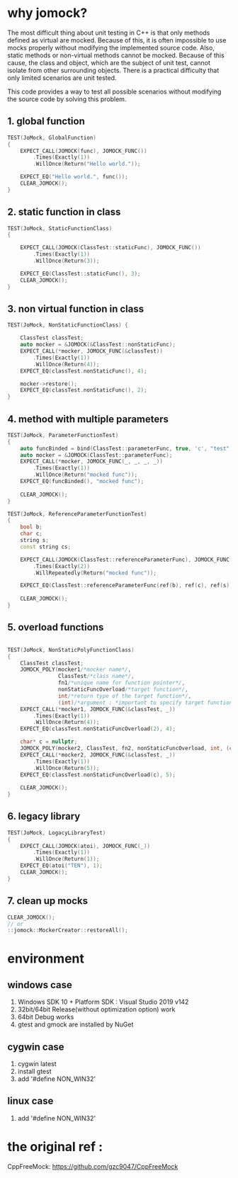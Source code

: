 # why jomock?
The most difficult thing about unit testing in C++ is that only methods defined as virtual are mocked.
Because of this, it is often impossible to use mocks properly without modifying the implemented source code.
Also, static methods or non-virtual methods cannot be mocked.
Because of this cause, the class and object, which are the subject of unit test, cannot isolate from other surrounding objects.
There is a practical difficulty that only limited scenarios are unit tested.

This code provides a way to test all possible scenarios without modifying the source code by solving this problem.

## 1. global function
```c++
TEST(JoMock, GlobalFunction) 
{
    EXPECT_CALL(JOMOCK(func), JOMOCK_FUNC())
        .Times(Exactly(1))
        .WillOnce(Return("Hello world."));

    EXPECT_EQ("Hello world.", func());
    CLEAR_JOMOCK();
}
```

## 2. static function in class
```c++
TEST(JoMock, StaticFunctionClass) 
{

    EXPECT_CALL(JOMOCK(ClassTest::staticFunc), JOMOCK_FUNC())
        .Times(Exactly(1))
        .WillOnce(Return(3));

    EXPECT_EQ(ClassTest::staticFunc(), 3);
    CLEAR_JOMOCK();
}
```

## 3. non virtual function in class
```c++
TEST(JoMock, NonStaticFunctionClass) {

    ClassTest classTest;
    auto mocker = &JOMOCK(&ClassTest::nonStaticFunc);
    EXPECT_CALL(*mocker, JOMOCK_FUNC(&classTest))
        .Times(Exactly(1))
        .WillOnce(Return(4));
    EXPECT_EQ(classTest.nonStaticFunc(), 4);

    mocker->restore();
    EXPECT_EQ(classTest.nonStaticFunc(), 2);  
}
```

## 4. method with multiple parameters
```c++
TEST(JoMock, ParameterFunctionTest)
{
    auto funcBinded = bind(ClassTest::parameterFunc, true, 'c', "test", "");
    auto mocker = &JOMOCK(ClassTest::parameterFunc);
    EXPECT_CALL(*mocker, JOMOCK_FUNC(_, _, _, _))
        .Times(Exactly(1))
        .WillOnce(Return("mocked func"));
    EXPECT_EQ(funcBinded(), "mocked func");
    
    CLEAR_JOMOCK();
}

TEST(JoMock, ReferenceParameterFunctionTest)
{
    bool b;
    char c;
    string s;
    const string cs;

    EXPECT_CALL(JOMOCK(ClassTest::referenceParameterFunc), JOMOCK_FUNC(_, _, _, _))
        .Times(Exactly(2))
        .WillRepeatedly(Return("mocked func"));

    EXPECT_EQ(ClassTest::referenceParameterFunc(ref(b), ref(c), ref(s), ref(cs)), "mocked func");
    
    CLEAR_JOMOCK();
}
```

## 5. overload functions 
```c++

TEST(JoMock, NonStaticPolyFunctionClass) 
{
    ClassTest classTest;
    JOMOCK_POLY(mocker1/*mocker name*/, 
				ClassTest/*class name*/, 
				fn1/*unique name for function pointer*/, 
				nonStaticFuncOverload/*target function*/, 
				int/*return type of the target function*/, 
				(int)/*argument : *important to specify target function* */)
    EXPECT_CALL(*mocker1, JOMOCK_FUNC(&classTest, _))
        .Times(Exactly(1))
        .WillOnce(Return(4));
    EXPECT_EQ(classTest.nonStaticFuncOverload(2), 4);

    char* c = nullptr;
    JOMOCK_POLY(mocker2, ClassTest, fn2, nonStaticFuncOverload, int, (char*))
    EXPECT_CALL(*mocker2, JOMOCK_FUNC(&classTest, _))
        .Times(Exactly(1))
        .WillOnce(Return(5));
    EXPECT_EQ(classTest.nonStaticFuncOverload(c), 5);
    
    CLEAR_JOMOCK();
}

```

## 6. legacy library 
```c++
TEST(JoMock, LogacyLibraryTest)
{
    EXPECT_CALL(JOMOCK(atoi), JOMOCK_FUNC(_))
        .Times(Exactly(1))
        .WillOnce(Return(1));
    EXPECT_EQ(atoi("TEN"), 1);
    CLEAR_JOMOCK();
}
```

## 7. clean up mocks
```c++
CLEAR_JOMOCK();
// or 
::jomock::MockerCreator::restoreAll();
```
# environment
## windows case
1. Windows SDK 10 + Platform SDK : Visual Studio 2019 v142
2. 32bit/64bit Release(without optimization option) work
3. 64bit Debug works
4. gtest and gmock are installed by NuGet
## cygwin case 
1. cygwin latest
2. install gtest
3. add '#define NON_WIN32'
## linux case
1. add '#define NON_WIN32'
# the original ref : 
CppFreeMock: https://github.com/gzc9047/CppFreeMock
